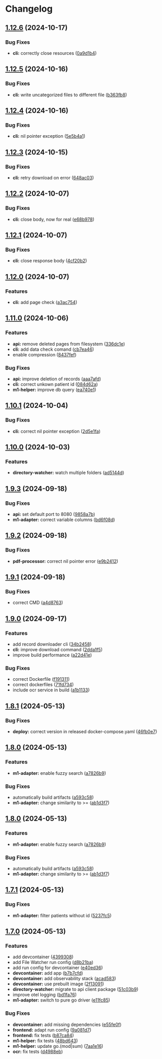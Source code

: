 # Changelog

## [1.12.6](https://github.com/dgmann/document-manager/compare/v1.12.5...v1.12.6) (2024-10-17)


### Bug Fixes

* **cli:** correctly close resources ([0a9d1b4](https://github.com/dgmann/document-manager/commit/0a9d1b45ec8ce73ce17b4c9caacea7d60638c29b))

## [1.12.5](https://github.com/dgmann/document-manager/compare/v1.12.4...v1.12.5) (2024-10-16)


### Bug Fixes

* **cli:** write uncategorized files to different file ([b363fb8](https://github.com/dgmann/document-manager/commit/b363fb857d4c058576decff769b133d9708efca1))

## [1.12.4](https://github.com/dgmann/document-manager/compare/v1.12.3...v1.12.4) (2024-10-16)


### Bug Fixes

* **cli:** nil pointer exception ([5e5b4a1](https://github.com/dgmann/document-manager/commit/5e5b4a11305d9800c6bdd1d20c1d16801a8ede0f))

## [1.12.3](https://github.com/dgmann/document-manager/compare/v1.12.2...v1.12.3) (2024-10-15)


### Bug Fixes

* **cli:** retry download on error ([648ac03](https://github.com/dgmann/document-manager/commit/648ac03c1cdcf6b721badecbc9f08c9045b92ba1))

## [1.12.2](https://github.com/dgmann/document-manager/compare/v1.12.1...v1.12.2) (2024-10-07)


### Bug Fixes

* **cli:** close body, now for real ([e68b978](https://github.com/dgmann/document-manager/commit/e68b97888d384f2aa27b4cf3855e29a583fe7aed))

## [1.12.1](https://github.com/dgmann/document-manager/compare/v1.12.0...v1.12.1) (2024-10-07)


### Bug Fixes

* **cli:** close response body ([4cf20b2](https://github.com/dgmann/document-manager/commit/4cf20b2fe38b23f1889f61fdfc21d140efae784c))

## [1.12.0](https://github.com/dgmann/document-manager/compare/v1.11.0...v1.12.0) (2024-10-07)


### Features

* **cli:** add page check ([a3ac754](https://github.com/dgmann/document-manager/commit/a3ac75427b83a8e942a0d26f37eea2b288e528f0))

## [1.11.0](https://github.com/dgmann/document-manager/compare/v1.10.1...v1.11.0) (2024-10-06)


### Features

* **api:** remove deleted pages from filesystem ([336dc1e](https://github.com/dgmann/document-manager/commit/336dc1e9869eb104b04263f52a4ea74e6ec0aed7))
* **cli:** add data check comand ([cb7ea46](https://github.com/dgmann/document-manager/commit/cb7ea46d00c16156485f7aa94b457c0bfe7a9309))
* enable compression ([8437fef](https://github.com/dgmann/document-manager/commit/8437fef7eb851981e6663516b905349148323e43))


### Bug Fixes

* **api:** improve deletion of records ([aaa7afd](https://github.com/dgmann/document-manager/commit/aaa7afd8925fdd6829619aba7cd9d4d2be5c3dac))
* **cli:** correct unkown patient id ([084d62a](https://github.com/dgmann/document-manager/commit/084d62a9bcd4f60a9668f80f6291844591a1d2b2))
* **m1-helper:** improve db query ([ea740e1](https://github.com/dgmann/document-manager/commit/ea740e14daa64d62af269784d8b6064e733888c6))

## [1.10.1](https://github.com/dgmann/document-manager/compare/v1.10.0...v1.10.1) (2024-10-04)


### Bug Fixes

* **cli:** correct nil pointer exception ([2d5e1fa](https://github.com/dgmann/document-manager/commit/2d5e1fa63558ac019f3bf1b357566cd4ad8ded34))

## [1.10.0](https://github.com/dgmann/document-manager/compare/v1.9.3...v1.10.0) (2024-10-03)


### Features

* **directory-watcher:** watch multiple folders ([ad5144d](https://github.com/dgmann/document-manager/commit/ad5144d4b169c9b08f1d3d413d707eca7894cac1))

## [1.9.3](https://github.com/dgmann/document-manager/compare/v1.9.2...v1.9.3) (2024-09-18)


### Bug Fixes

* **api:** set default port to 8080 ([9858a7b](https://github.com/dgmann/document-manager/commit/9858a7bb8dec7d2b9237d2cb2d40256dff39b9e5))
* **m1-adapter:** correct variable columns ([bd6f08d](https://github.com/dgmann/document-manager/commit/bd6f08d53e0eb22fe9381145aa9d208726681b01))

## [1.9.2](https://github.com/dgmann/document-manager/compare/v1.9.1...v1.9.2) (2024-09-18)


### Bug Fixes

* **pdf-processor:** correct nil pointer error ([e9b2412](https://github.com/dgmann/document-manager/commit/e9b241252a11c6644195ef7103bc71122e3cf917))

## [1.9.1](https://github.com/dgmann/document-manager/compare/v1.9.0...v1.9.1) (2024-09-18)


### Bug Fixes

* correct CMD ([a4d8763](https://github.com/dgmann/document-manager/commit/a4d8763ef4d8ed49acf4f82f37b98ecab633da3b))

## [1.9.0](https://github.com/dgmann/document-manager/compare/v1.8.1...v1.9.0) (2024-09-17)


### Features

* add record downloader cli ([34b2458](https://github.com/dgmann/document-manager/commit/34b24583f6cbc4e7e65977b5ad02dda1375a0ef9))
* **cli:** improve download command ([2dda1f5](https://github.com/dgmann/document-manager/commit/2dda1f5034cd1528ad9a6acc6847bec4bb6fc843))
* improve build performance ([a22d41e](https://github.com/dgmann/document-manager/commit/a22d41ebcc1db80e1f5c8e2a3c9ff8bc2d562551))


### Bug Fixes

* correct Dockerfile ([f191311](https://github.com/dgmann/document-manager/commit/f191311c6041d3ddb5b2cfee1b1066fc96b2ace6))
* correct dockerfiles ([71fd734](https://github.com/dgmann/document-manager/commit/71fd7347e5024980ed0b72aa2bee23ec96baa6fd))
* include ocr service in build ([a1b1133](https://github.com/dgmann/document-manager/commit/a1b11334965ee4e30c7cc23b4d3b84ee2e063a3f))

## [1.8.1](https://github.com/dgmann/document-manager/compare/v1.8.0...v1.8.1) (2024-05-13)


### Bug Fixes

* **deploy:** correct version in released docker-compose.yaml ([46fb0e7](https://github.com/dgmann/document-manager/commit/46fb0e730f1c2689d8be7a4a3846bbf29a96ccf7))

## [1.8.0](https://github.com/dgmann/document-manager/compare/v1.7.1...v1.8.0) (2024-05-13)


### Features

* **m1-adapter:** enable fuzzy search ([a7826b9](https://github.com/dgmann/document-manager/commit/a7826b967c99e3fc3a508d540f4db1eb9dcb4d15))


### Bug Fixes

* automatically build artifacts ([a593c58](https://github.com/dgmann/document-manager/commit/a593c58e2dff0aabf8f228a1c61a9c0d91484015))
* **m1-adapter:** change similarity to &gt;= ([ab1d3f7](https://github.com/dgmann/document-manager/commit/ab1d3f75ef214eaf7077b6b0dfbd1e091da477bb))

## [1.8.0](https://github.com/dgmann/document-manager/compare/v1.7.1...v1.8.0) (2024-05-13)


### Features

* **m1-adapter:** enable fuzzy search ([a7826b9](https://github.com/dgmann/document-manager/commit/a7826b967c99e3fc3a508d540f4db1eb9dcb4d15))


### Bug Fixes

* automatically build artifacts ([a593c58](https://github.com/dgmann/document-manager/commit/a593c58e2dff0aabf8f228a1c61a9c0d91484015))
* **m1-adapter:** change similarity to &gt;= ([ab1d3f7](https://github.com/dgmann/document-manager/commit/ab1d3f75ef214eaf7077b6b0dfbd1e091da477bb))

## [1.7.1](https://github.com/dgmann/document-manager/compare/v1.7.0...v1.7.1) (2024-05-13)


### Bug Fixes

* **m1-adapter:** filter patients without id ([5237fc5](https://github.com/dgmann/document-manager/commit/5237fc5967cbf060a140cdbe6132ea8b07de1657))

## [1.7.0](https://github.com/dgmann/document-manager/compare/v1.6.4...v1.7.0) (2024-05-13)


### Features

* add devcontainer ([4399308](https://github.com/dgmann/document-manager/commit/43993089be84125eb26dda698631331cbb6946b3))
* add File Watcher run config ([d8b21ba](https://github.com/dgmann/document-manager/commit/d8b21bafb75938a6f2fc021826158597d00140d3))
* add run config for devcontainer ([e40ed36](https://github.com/dgmann/document-manager/commit/e40ed36dc0ee3cca68e82bae2561bba59d6b1d0b))
* **devcontainer:** add app ([b7b7cfd](https://github.com/dgmann/document-manager/commit/b7b7cfd69b50a12410eaad7beaa9f176d9814c8c))
* **devcontainer:** add observability stack ([acad583](https://github.com/dgmann/document-manager/commit/acad5834f4c7789b8b0c244a275a1fee135f2016))
* **devcontainer:** use prebuilt image ([2f13091](https://github.com/dgmann/document-manager/commit/2f130914ccc3a83158d1ebca4a258b490d400c61))
* **directory-watcher:** migrate to api client package ([51c03b9](https://github.com/dgmann/document-manager/commit/51c03b976b147c5da771fe27f3bc746c123f3dc7))
* improve otel logging ([bd1fa76](https://github.com/dgmann/document-manager/commit/bd1fa76641f6e75125ae218550184bb2724b5125))
* **m1-adapter:** switch to pure go driver ([e11fc85](https://github.com/dgmann/document-manager/commit/e11fc8563d210fdcb9ed233a860f0b9e0cff8393))


### Bug Fixes

* **devcontainer:** add missing dependencies ([e55fe0f](https://github.com/dgmann/document-manager/commit/e55fe0f01fd4f6c790891c51592351ac2583cdd4))
* **frontend:** adapt run config ([9a081d7](https://github.com/dgmann/document-manager/commit/9a081d7fb8a17714790db8d230e052c3968daee9))
* **frontend:** fix tests ([b87ca84](https://github.com/dgmann/document-manager/commit/b87ca847e25c023cad6f2bf7bbdd75f85a3d2a67))
* **m1-helper:** fix tests ([48bd643](https://github.com/dgmann/document-manager/commit/48bd643360d11eb41fcb6343138c74447e25899f))
* **m1-helper:** update go.(mod|sum) ([7aa1e16](https://github.com/dgmann/document-manager/commit/7aa1e16d3d778a428c89b34e638719530c3d2056))
* **ocr:** fix tests ([d4988eb](https://github.com/dgmann/document-manager/commit/d4988eb2d4b405439e9621ef43e473cf93a71b4a))
